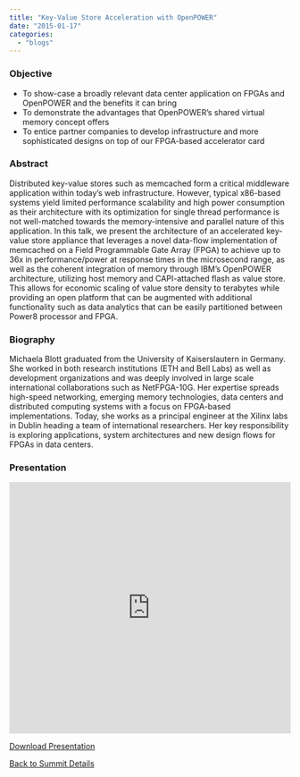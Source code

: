 ```yaml
---
title: "Key-Value Store Acceleration with OpenPOWER"
date: "2015-01-17"
categories: 
  - "blogs"
---
```


### Objective

- To show-case a broadly relevant data center application on FPGAs and OpenPOWER and the benefits it can bring
- To demonstrate the advantages that OpenPOWER’s shared virtual memory concept offers
- To entice partner companies to develop infrastructure and more sophisticated designs on top of our FPGA-based accelerator card

### Abstract

Distributed key-value stores such as memcached form a critical middleware application within today’s web infrastructure. However, typical x86-based systems yield limited performance scalability and high power consumption as their architecture with its optimization for single thread performance is not well-matched towards the memory-intensive and parallel nature of this application. In this talk, we present the architecture of an accelerated key-value store appliance that leverages a novel data-flow implementation of memcached on a Field Programmable Gate Array (FPGA) to achieve up to 36x in performance/power at response times in the microsecond range, as well as the coherent integration of memory through IBM’s OpenPOWER architecture, utilizing host memory and CAPI-attached flash as value store. This allows for economic scaling of value store density to terabytes while providing an open platform that can be augmented with additional functionality such as data analytics that can be easily partitioned between Power8 processor and FPGA.

### Biography

Michaela Blott graduated from the University of Kaiserslautern in Germany. She worked in both research institutions (ETH and Bell Labs) as well as development organizations and was deeply involved in large scale international collaborations such as NetFPGA-10G. Her expertise spreads high-speed networking, emerging memory technologies, data centers and distributed computing systems with a focus on FPGA-based implementations. Today, she works as a principal engineer at the Xilinx labs in Dublin heading a team of international researchers. Her key responsibility is exploring applications, system architectures and new design flows for FPGAs in data centers.

### Presentation

<iframe src="https://openpowerfoundation.org/wp-content/uploads/2015/03/Blott-Michaela_OPFS2015_Xilinx_031615_v8_final.pdf" width="100%" height="450" frameborder="0"></iframe>

 [Download Presentation](https://openpowerfoundation.org/wp-content/uploads/2015/03/Blott-Michaela_OPFS2015_Xilinx_031615_v8_final.pdf)

[Back to Summit Details](javascript:history.back())
